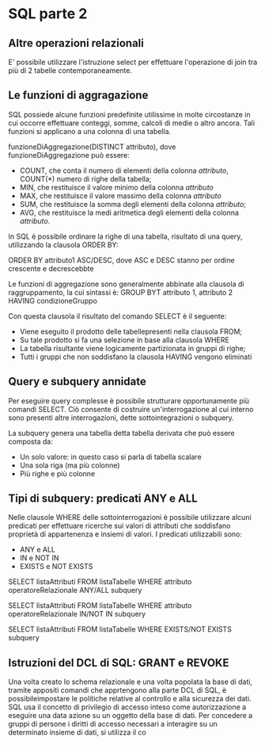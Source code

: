 # SQL parte 2

## Altre operazioni relazionali

E' possibile utilizzare l'istruzione select per effettuare l'operazione di join tra più di 2 tabelle contemporaneamente.

## Le funzioni di aggragazione

SQL possiede alcune funzioni predefinite utilissime in molte circostanze in cui occorre effettuare conteggi, somme, calcoli di medie o altro ancora.
Tali funzioni si applicano a una colonna di una tabella.

funzioneDiAggregazione(DISTINCT attributo), dove funzioneDiAggregazione può essere:
- COUNT, che conta il numero di elementi della colonna *attributo*, COUNT(*) numero di righe della tabella;
- MIN, che restituisce il valore minimo della colonna *attributo*
- MAX, che restituisce il valore massimo della colonna *attributo*
- SUM, che restituisce la somma degli elementi della colonna *attributo*;
- AVG, che restituisce la medi aritmetica degli elementi della colonna *attributo*.

In SQL è possibile ordinare la righe di una tabella, risultato di una query, utilizzando la clausola ORDER BY:

ORDER BY attributo1 ASC/DESC, dove ASC e DESC stanno per ordine crescente e decrescebbte

Le funzioni di aggregazione sono generalmente abbinate alla clausola di raggruppamento, la cui sintassi è:
GROUP BYT attributo 1, attributo 2 HAVING condizioneGruppo

Con questa clausola il risultato del comando SELECT è il seguente:
- Viene eseguito il prodotto delle tabellepresenti nella clausola FROM;
- Su tale prodotto si fa una selezione in base alla clausola WHERE
- La tabella risultante viene logicamente partizionata in gruppi di righe;
- Tutti i gruppi che non soddisfano la clausola HAVING vengono eliminati

## Query e subquery annidate

Per eseguire query complesse è possibile strutturare opportunamente più comandi SELECT.
Ciò consente di costruire un'interrogazione al cui interno sono presenti altre interrogazioni, dette sottointegrazioni o subquery.

La subquery genera una tabella detta tabella derivata che può essere composta da:
- Un solo valore: in questo caso si parla di tabella scalare
- Una sola riga (ma più colonne)
- Più righe e più colonne

## Tipi di subquery: predicati ANY e ALL 

Nelle clausole WHERE delle sottointerrogazioni è possibile utilizzare alcuni predicati per effettuare ricerche sui valori di attributi che soddisfano proprietà di appartenenza e insiemi di valori.
I predicati utilizzabili sono:
- ANY e ALL
- IN e NOT IN
- EXISTS e NOT EXISTS

SELECT listaAttributi FROM listaTabelle WHERE attributo operatoreRelazionale ANY/ALL subquery

SELECT listaAttributi FROM listaTabelle WHERE attributo operatoreRelazionale IN/NOT IN subquery

SELECT listaAttributi FROM listaTabelle WHERE EXISTS/NOT EXISTS subquery

## Istruzioni del DCL di SQL: GRANT e REVOKE

Una volta creato lo schema relazionale e una volta popolata la base di dati, tramite appositi comandi che apprtengono alla parte DCL di SQL, è possibileimpostare le politiche relative al controllo e alla sicurezza dei dati.
SQL usa il concetto di privilegio di accesso inteso come autorizzazione a eseguire una data azione su un oggetto della base di dati. Per concedere a gruppi di persone i diritti di accesso necessari a interagire su un determinato insieme di dati, si utilizza il co
<!--stackedit_data:
eyJoaXN0b3J5IjpbMTE4NjE5NTUyNSw2NTg1ODA0NywxNDE4OD
E1MDk3LC05MDY4NDkxODgsMTM2NDk3NjU0OSwtOTY2MTA5ODY3
LDEzMTYyNDgxNTgsNzc1MzQ0MDY2LC0yMDg4NzQ2NjEyXX0=
-->